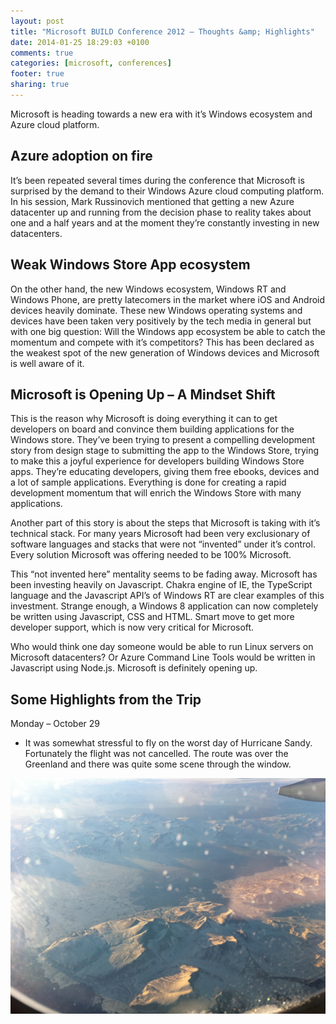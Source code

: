 ```yaml
---
layout: post
title: "Microsoft BUILD Conference 2012 – Thoughts &amp; Highlights"
date: 2014-01-25 18:29:03 +0100
comments: true
categories: [microsoft, conferences]
footer: true
sharing: true
---
```




Microsoft is heading towards a new era with it’s Windows ecosystem and Azure cloud platform.


 

<h2>Azure adoption on fire</h2>

It’s been repeated several times during the conference that Microsoft is surprised by the demand to their Windows Azure cloud computing platform. In his session, Mark Russinovich mentioned that getting a new  Azure datacenter up and running from the decision phase to reality takes about one and a half years and at the moment they’re constantly investing in new datacenters.

 
<h2>Weak Windows Store App ecosystem</h2>

On the other hand, the new Windows ecosystem, Windows RT and Windows Phone, are pretty latecomers in the market where iOS and Android devices heavily dominate. These new Windows operating systems and devices have been taken very positively by the tech media  in general but with one big question: Will the Windows app ecosystem be able to catch the momentum and compete with it’s competitors? This has been declared as the weakest spot of the new generation of Windows devices and Microsoft is well aware of it.

 
<h2>Microsoft is Opening Up – A Mindset Shift</h2>

This is the reason why Microsoft is doing everything it can to get developers on board and convince them building applications for the Windows store. They’ve been trying to present a compelling development story from design stage to submitting the app to the Windows Store, trying to make this a joyful experience for developers building Windows Store apps. They’re educating developers, giving them free ebooks, devices and a lot of sample applications. Everything is done for creating a rapid development momentum that will enrich the Windows Store with many applications.

Another part of this story is about  the steps that Microsoft is taking with it’s technical stack. For many years Microsoft had been very exclusionary of software languages and stacks that were not “invented” under it’s control. Every solution Microsoft was offering needed to be 100% Microsoft.

This “not invented here” mentality seems to be fading away. Microsoft has been investing heavily on Javascript. Chakra engine of IE, the TypeScript language and the Javascript API’s of Windows RT are clear examples of this investment. Strange enough, a Windows 8 application can now completely be written using Javascript, CSS and HTML. Smart move to get more developer support, which is now very critical for Microsoft.

Who would think one day someone would be able to run Linux servers on Microsoft datacenters? Or Azure Command Line Tools would be written in Javascript using Node.js. Microsoft is definitely opening up.

 
<h2>Some Highlights from the Trip</h2>
 

Monday – October 29

* It was somewhat stressful to fly on the worst day of Hurricane Sandy. Fortunately the flight was not cancelled. The route was over the Greenland and there was quite some scene through the window.

![My helpful screenshot](/assets/MountainsFromPlane.JPG)